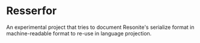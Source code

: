 # Resserfor
An experimental project that tries to document Resonite's serialize format in machine-readable format to re-use in language projection.
